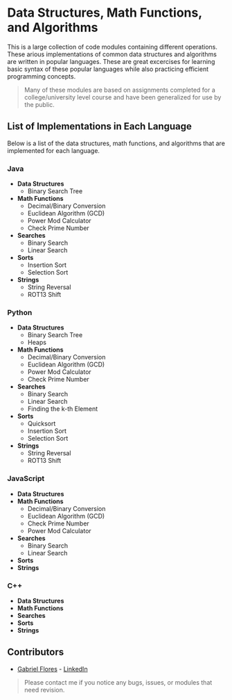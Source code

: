 # Data Structures, Math Functions, and Algorithms
This is a large collection of code modules containing different operations. These arious implementations of common data structures and algorithms are written in popular languages. These are great excercises for learning basic syntax of these popular languages while also practicing efficient programming concepts.

> Many of these modules are based on assignments completed for a college/university level course and have been generalized for use by the public.

## List of Implementations in Each Language

Below is a list of the data structures, math functions, and algorithms that are implemented for each language.

### Java
* __Data Structures__
	* Binary Search Tree
* __Math Functions__
	* Decimal/Binary Conversion
	* Euclidean Algorithm (GCD)
	* Power Mod Calculator
	* Check Prime Number
* __Searches__
	* Binary Search
	* Linear Search
* __Sorts__
	* Insertion Sort
	* Selection Sort
* __Strings__
	* String Reversal
	* ROT13 Shift

### Python
* __Data Structures__
	* Binary Search Tree
	* Heaps
* __Math Functions__
	* Decimal/Binary Conversion
	* Euclidean Algorithm (GCD)
	* Power Mod Calculator
	* Check Prime Number
* __Searches__
	* Binary Search
	* Linear Search
	* Finding the k-th Element
* __Sorts__
	* Quicksort
	* Insertion Sort
	* Selection Sort
* __Strings__
	* String Reversal
	* ROT13 Shift

### JavaScript
* __Data Structures__
* __Math Functions__
	* Decimal/Binary Conversion
	* Euclidean Algorithm (GCD)
	* Check Prime Number
	* Power Mod Calculator
* __Searches__
	* Binary Search
	* Linear Search
* __Sorts__
* __Strings__

### C++
* __Data Structures__
* __Math Functions__
* __Searches__
* __Sorts__
* __Strings__

## Contributors
* [Gabriel Flores](https://github.com/rgabeflores) - [LinkedIn](https://www.linkedin.com/in/rgabrielflores/)

> Please contact me if you notice any bugs, issues, or modules that need revision. 